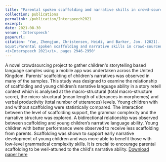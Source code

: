 ```yaml
---
title: "Parental spoken scaffolding and narrative skills in crowd-sourced storytelling samples of young children."
collection: publications
permalink: /publication/Interspeech2021
excerpt: 
date: 2021-08-30
venue: 'Interspeech'
paperurl: 
citation: 'Yue, Zhengjun, Christensen, Heidi, and Barker, Jon. (2021).
&quot;Parental spoken scaffolding and narrative skills in crowd-sourced storytelling samples of young children.&quot;
<i>Interspeech 2021</i>, pages 2946-2950'
---
```

A novel crowdsourcing project to gather children's storytelling based language samples using a mobile app was undertaken across the United Kingdom. Parents' scaffolding of children's narratives was observed in many of the samples. This study was designed to examine the relationship of scaffolding and young children’s narrative language ability in a story retell context which is analysed at the macro-structural (total macro-structure score), the micro-structural (mean length of utterances in morphemes) and verbal productivity (total number of utterances) levels. Young children with and without scaffolding were statistically compared. The interaction between the level of scaffolding support, the grammar complexity and the narrative structure was explored. A bidirectional relationship was observed between scaffolding and young children’s narrative language ability. Young children with better performance were observed to receive less scaffolding from parents. Scaffolding was shown to support early narrative development of young children and was more able to benefit those with low-level grammatical complexity skills. It is crucial to encourage parental scaffolding to be well-attuned to the child's narrative ability. 
[Download paper here](https://eprints.whiterose.ac.uk/181592/7/Parental%20spoken%20scaffolding%20and%20narrative%20skills%20in%20crowd-sourced%20storytelling%20samples%20of%20young%20children.pdf)

[//]: # (Recommended citation: Yue, Zhengjun, Christensen, Heidi, and Barker, Jon. &#40;2021&#41;.)

[//]: # ("Parental spoken scaffolding and narrative skills in crowd-sourced storytelling samples of young children.")

[//]: # (<i>Interspeech 2021</i>.)

